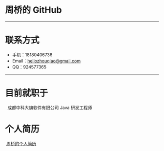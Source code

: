 # 周桥的 GitHub
---
# 联系方式
 - 手机：18180406736
 - Email：hellozhouqiao@gmail.com
 - QQ：924577365
---
# 目前就职于 
   成都中科大旗软件有限公司 Java 研发工程师
# 个人简历 
  [周桥的个人简历](https://github.com/heyxyw/heyxyw.github.io/blob/master/resume.md) 
